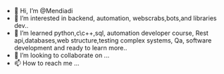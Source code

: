 - 👋 Hi, I’m @Mendiadi
- 👀 I’m interested in backend, automation, 
webscrabs,bots,and libraries dev..
- 🌱 I’m learned python,c\c++,sql, automation developer course,
Rest api,databases,web structure,testing complex systems,
Qa, software development and ready to learn more..
- 💞️ I’m looking to collaborate on ...
- 📫 How to reach me ... 

<!---
Mendiadi/Mendiadi is a ✨ special ✨ repository because its `README.md` (this file) appears on your GitHub profile.
You can click the Preview link to take a look at your changes.
--->
